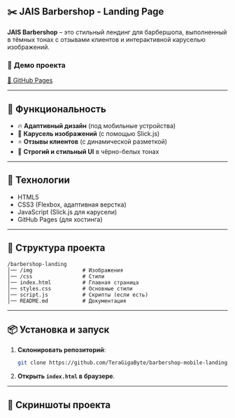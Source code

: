 ## ✂️ JAIS Barbershop - Landing Page

**JAIS Barbershop** – это стильный лендинг для барбершопа, выполненный в тёмных тонах с отзывами клиентов и интерактивной каруселью изображений.

### 🚀 **Демо проекта**

[🔗 GitHub Pages](https://teragigabyte.github.io/barbershop-mobile-landing/)

---

## 📌 **Функциональность**

- 🔥 **Адаптивный дизайн** (под мобильные устройства)
- 🎠 **Карусель изображений** (с помощью Slick.js)
- ⭐ **Отзывы клиентов** (с динамической разметкой)
- 🎨 **Строгий и стильный UI** в чёрно-белых тонах

---

## 🔧 **Технологии**

- HTML5
- CSS3 (Flexbox, адаптивная верстка)
- JavaScript (Slick.js для карусели)
- GitHub Pages (для хостинга)

---

## 📂 **Структура проекта**

```
/barbershop-landing
│── /img                # Изображения
│── /css                # Стили
│── index.html          # Главная страница
│── styles.css          # Основные стили
│── script.js           # Скрипты (если есть)
│── README.md           # Документация
```

---

## 📦 **Установка и запуск**

1. **Склонировать репозиторий**:
   ```bash
   git clone https://github.com/TeraGigaByte/barbershop-mobile-landing
   ```
2. **Открыть `index.html` в браузере**.

---

## 📸 **Скриншоты проекта**
